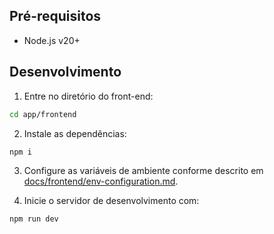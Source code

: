 ## Pré-requisitos  

- Node.js v20+

## Desenvolvimento

1. Entre no diretório do front-end:

```bash
cd app/frontend
```

2. Instale as dependências:

```bash
npm i
```

3. Configure as variáveis de ambiente conforme descrito em [docs/frontend/env-configuration.md](env-configuration.md).

4. Inicie o servidor de desenvolvimento com:

```bash
npm run dev
```
